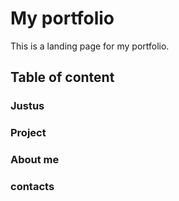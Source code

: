 # My portfolio

This is a landing page for my portfolio.

## Table of content

### Justus

### Project

### About me

### contacts